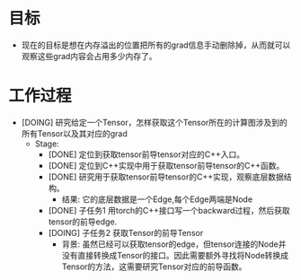 # 目标
- 现在的目标是想在内存溢出的位置把所有的grad信息手动删除掉，从而就可以观察这些grad内容会占用多少内存了。

# 工作过程
- [DOING] 研究给定一个Tensor，怎样获取这个Tensor所在的计算图涉及到的所有Tensor以及其对应的grad
	- Stage:
		- [DONE] 定位到获取tensor前导tensor对应的C++入口。
		- [DONE] 定位到C++实现中用于获取tensor前导tensor的C++函数。
		- [DONE] 研究用于获取tensor前导tensor的C++实现，观察底层数据结构。
			- 结果: 它的底层数据是一个Edge,每个Edge两端是Node
		- [DONE] 子任务1 用torch的C++接口写一个backward过程，然后获取tensor的前导edge.
		- [DOING] 子任务2 获取Tensor的前导Tensor
			- 背景: 虽然已经可以获取tensor的edge，但tensor连接的Node并没有直接转换成Tensor的接口。因此需要额外寻找将Node转换成Tensor的方法，这需要研究Tensor对应的前导函数。